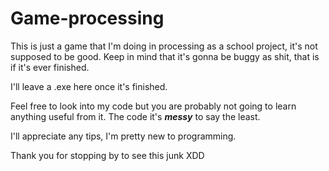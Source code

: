 # Game-processing

This is just a game that I'm doing in processing as a school project, it's not supposed to be good. Keep in mind that it's gonna be buggy as shit,
that is if it's ever finished. 

I'll leave a .exe here once it's finished.

Feel free to look into my code but you are probably not going to learn anything useful from it. The code it's ***messy*** to say the least.

I'll appreciate any tips, I'm pretty new to programming. 


Thank you for stopping by to see this junk XDD
